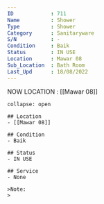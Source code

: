 ```yaml
---
ID            : 711
Name          : Shower
Type          : Shower
Category      : Sanitaryware
S/N           : -
Condition     : Baik
Status        : IN USE
Location      : Mawar 08
Sub_Location  : Bath Room
Last_Upd      : 18/08/2022
---
```



NOW LOCATION : [[Mawar 08]]

```ad-History
collapse: open

## Location
- [[Mawar 08]]

## Condition
- Baik

## Status
- IN USE

## Service
- None

>Note:
>


```
